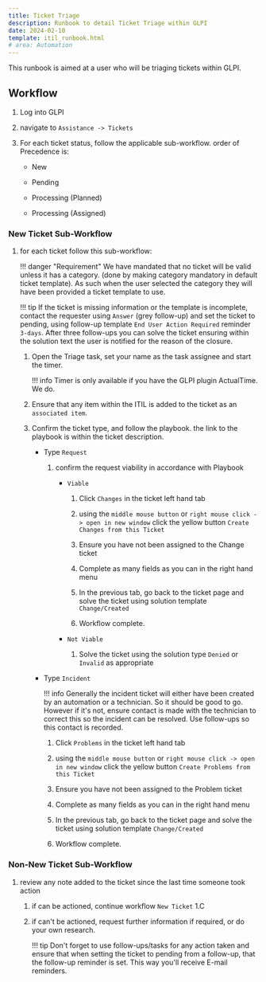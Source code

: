 ```yaml
---
title: Ticket Triage
description: Runbook to detail Ticket Triage within GLPI
date: 2024-02-10
template: itil_runbook.html
# area: Automation
---
```


This runbook is aimed at a user who will be triaging tickets within GLPI.

## Workflow

1. Log into GLPI

1. navigate to `Assistance -> Tickets`

1. For each ticket status, follow the applicable sub-workflow. order of Precedence is:

    - New

    - Pending

    - Processing (Planned)

    - Processing (Assigned)


### New Ticket Sub-Workflow

1. for each ticket follow this sub-workflow:

    !!! danger "Requirement"
        We have mandated that no ticket will be valid unless it has a category. (done by making category mandatory in default ticket template). As such when the user selected the category they will have been provided a ticket template to use.

    !!! tip
        If the ticket is missing information or the template is incomplete, contact the requester using `Answer` (grey follow-up) and set the ticket to pending, using follow-up template `End User Action Required` reminder `3-days`. After three follow-ups you can solve the ticket ensuring within the solution text the user is notified for the reason of the closure. 

    1. Open the Triage task, set your name as the task assignee and start the timer.

        !!! info
            Timer is only available if you have the GLPI plugin ActualTime. We do.

    1. Ensure that any item within the ITIL is added to the ticket as an `associated item`.

    1. Confirm the ticket type, and follow the playbook. the link to the playbook is within the ticket description.

        - Type `Request`

            1. confirm the request viability in accordance with Playbook

                - `Viable`

                    1. Click `Changes` in the ticket left hand tab

                    1. using the `middle mouse button` or `right mouse click -> open in new window` click the yellow button `Create Changes from this Ticket`

                    1. Ensure you have not been assigned to the Change ticket

                    1. Complete as many fields as you can in the right hand menu

                    1. In the previous tab, go back to the ticket page and solve the ticket using solution template `Change/Created`

                    1. Workflow complete.

                - `Not Viable`

                    1. Solve the ticket using the solution type `Denied` or `Invalid` as appropriate

        - Type `Incident`

            !!! info
                Generally the incident ticket will either have been created by an automation or a technician. So it should be good to go. However if it's not, ensure contact is made with the technician to correct this so the incident can be resolved. Use follow-ups so this contact is recorded.

            1. Click `Problems` in the ticket left hand tab

            1. using the `middle mouse button` or `right mouse click -> open in new window` click the yellow button `Create Problems from this Ticket`

            1. Ensure you have not been assigned to the Problem ticket

            1. Complete as many fields as you can in the right hand menu

            1. In the previous tab, go back to the ticket page and solve the ticket using solution template `Change/Created`

            1. Workflow complete.


### Non-New Ticket Sub-Workflow

1. review any note added to the ticket since the last time someone took action

    1. if can be actioned, continue workflow `New Ticket` 1.C

    1. if can't be actioned, request further information if required, or do your own research.

        !!! tip
            Don't forget to use follow-ups/tasks for any action taken and ensure that when setting the ticket to pending from a follow-up, that the follow-up reminder is set. This way you'll receive E-mail reminders.
